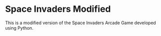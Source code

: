 # Space Invaders Modified
 This is a modified version of the Space Invaders Arcade Game developed using Python. 
